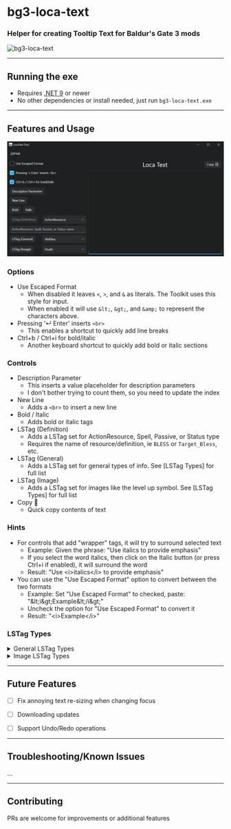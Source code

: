 ﻿# bg3-loca-text
### Helper for creating Tooltip Text for Baldur's Gate 3 mods
![bg3-loca-text](Images/icon.ico)


---
## Running the exe
- Requires [.NET 9](https://dotnet.microsoft.com/en-us/download/dotnet/9.0) or newer
- No other dependencies or install needed, just run `bg3-loca-text.exe`


---
## Features and Usage
![bg3-loca-text](Images/AppView.png)


### Options
- Use Escaped Format
	- When disabled it leaves `<`, `>`, and `&` as literals.  The Toolkit uses this style for input.
	- When enabled it will use `&lt;`, `&gt;`, and `&amp;` to represent the characters above.
- Pressing '↵ Enter' inserts `<br>`
	- This enables a shortcut to quickly add line breaks
- Ctrl+b / Ctrl+i for bold/italic
	- Another keyboard shortcut to quickly add bold or italic sections


### Controls
- Description Parameter
	- This inserts a value placeholder for description parameters
	- I don't bother trying to count them, so you need to update the index
- New Line
	- Adds a `<br>` to insert a new line
- Bold / Italic
	- Adds bold or italic tags
- LSTag (Definition)
	- Adds a LSTag set for ActionResource, Spell, Passive, or Status type
	- Requires the name of resource/definition, ie `BLESS` or `Target_Bless`, etc.
- LSTag (General)
	-  Adds a LSTag set for general types of info.  See [LSTag Types] for full list
- LSTag (Image)
	- Adds a LSTag set for images like the level up symbol.  See [LSTag Types] for full list
- Copy 📄
	- Quick copy contents of text


### Hints
- For controls that add "wrapper" tags, it will try to surround selected text
	- Example: Given the phrase: "Use italics to provide emphasis"
	- If you select the word italics, then click on the Italic button 
      (or press Ctrl+i if enabled), it will surround the word
	- Result: "Use \<i>italics\</i> to provide emphasis"
- You can use the "Use Escaped Format" option to convert between the two formats
	- Example: Set "Use Escaped Format" to checked, paste: "\&lt;i\&gt;Example\&lt;/i\&gt;"
	- Uncheck the option for "Use Escaped Format" to convert it
	- Result: "\<i>Example\</i>"


### LSTag Types
<details>
<summary>General LSTag Types</summary>

- Abilities
- AbilityCheck
- AbilityModifier
- Acrobatics
- Action
- Advantage
- AlwaysPrepared
- AnimalHandling
- Arcana
- ArmourClass
- ArmourProficiency
- Athletics
- AttackRoll
- BackgroundGoals
- CampSupplies
- Cantrip
- CarryWeight
- Charisma
- CharmedGroup
- Concentration
- Constitution
- CriticalHit
- Deception
- Dexterity
- DifficultyClass
- Dippable
- Disadvantage
- Downed
- Encumbered
- EvocationSpells
- Expertise
- Finesse
- HighGroundRules
- History
- HitPoints
- Immune
- IncapacitatingCondition
- Insight
- Inspiration
- Intelligence
- Intimidation
- Investigation
- Light
- LongRest
- Medicine
- MeleeSpellAttack
- MeleeWeaponAttack
- MonkWeapon
- MovementSpeed
- MusicalInstrumentProficiency
- Nature
- OpportunityAttack
- Perception
- Performance
- Persuasion
- PortentDie
- PreparedSpells
- Proficiency
- ProficiencyBonus
- RangedSpellAttack
- RangedWeaponAttack
- Reach
- Religion
- Resistant
- RitualSpell
- SavingThrow
- ShortRest
- Skill
- SkillCheck
- SleightOfHand
- SpellDifficultyClass
- SpellSlot
- SpellcastingAbility
- SpellcastingAbilityModifier
- Stealth
- Strength
- Survival
- TemporaryHitPoints
- Thrown
- TwoHanded
- Versatile
- Vulnerable
- WarlockSpellSlot
- WeaponProficiency
- WildMagic
- Wisdom
</details>

<details>
<summary>Image LSTag Types</summary>

- Death
- DismissShapeshift
- DownedHelp
- Ellipsis
- Inspiration
- Prone
- Reroll
- SoftWarning
- SpellSlotPAD
- SpellSlot
- TidesOfChaos
- TutorialActionFilter
- TutorialAdvantage
- TutorialAlchemyMenu
- TutorialBonusActionFilter
- TutorialCallForthAllies
- TutorialCallForthAllies_c
- TutorialCampMenu
- TutorialCamp
- TutorialCharacterSheet
- TutorialCombatLog
- TutorialConsumableTadpole
- TutorialCureWounds
- TutorialDisengage
- TutorialDismissWildShape
- TutorialDualWieldToggle
- TutorialEncumbered
- TutorialEndTurn
- TutorialFlee
- TutorialGroupSneak
- TutorialHealingPotion
- TutorialHelpAction
- TutorialHide
- TutorialIllithidMenu
- TutorialIllithidPowersMenu
- TutorialIllithidPowers
- TutorialInventory
- TutorialJournal
- TutorialJump
- TutorialLearnSpell
- TutorialLevelUpMenu
- TutorialLevelUp
- TutorialLightSpell
- TutorialLongRestMenu
- TutorialLongRest
- TutorialMap
- TutorialMeleeToggle
- TutorialMonkUnarmedAttack
- TutorialNonLethalToggle
- TutorialPartyInventory
- TutorialPing
- TutorialRangedToggle
- TutorialRedWarning
- TutorialRevivifyScroll
- TutorialShortRestMenu
- TutorialShortRest
- TutorialShove
- TutorialSneakAttackMelee
- TutorialSneakAttackRanged
- TutorialSpellbook
- TutorialStealthDimLight
- TutorialStealthFullLight
- TutorialStealthShadow
- TutorialThievesTools
- TutorialTorch
- TutorialTrapDisarmKit
- WarlockSpellSlotPAD
- WarlockSpellSlot
</details>


---
## Future Features
- [ ] Fix annoying text re-sizing when changing focus
- [ ] Downloading updates
- [ ] Support Undo/Redo operations


---
## Troubleshooting/Known Issues
...


---
## Contributing
PRs are welcome for improvements or additional features

